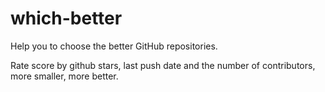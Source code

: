 # which-better

Help you to choose the better GitHub repositories.

Rate score by github stars, last push date and the number of contributors, more smaller, more better.


